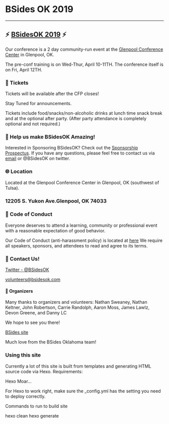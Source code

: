 # BSides OK 2019


--------------------------------------------------------------------------------



## :zap: [BSidesOK 2019](http://bsidesok.com) :zap:
Our conference is a 2 day community-run event at the [Glenpool Conference Center](http://www.glenpoolconferencecenter.com/) in Glenpool, OK.

The pre-conf training is on Wed-Thur, April 10-11TH. The conference itself is on Fri, April 12TH.

### :ticket: Tickets
Tickets will be available after the CFP closes!  

Stay Tuned for announcements.

Tickets include food/snacks/non-alcoholic drinks at lunch time snack break and at the optional after party. (After party attendance is completely optional and not required.)

### :sparkling_heart: Help us make BSidesOK Amazing!
Interested in Sponsoring BSidesOK? Check out the [Sponsorship Prospectus](files/BSidesOK_Sponsorship_Kit_2019.pdf). If you have any questions, please feel free to contact us via [email](mailto:volunteers@bsidesok.com) or @BSidesOK on twitter.

### :globe_with_meridians: Location
Located at the Glenpool Conference Center in Glenpool, OK (southwest of Tulsa).


### 12205 S. Yukon Ave.Glenpool, OK 74033


### :love_letter: Code of Conduct
Everyone deserves to attend a learning, community or professional event with a reasonable expectation of good behavior.

Our Code of Conduct (anti-harassment policy) is located at [here](http://bit.ly/1GRZDJA)  We require all speakers, sponsors, and attendees to read and agree to its terms.

### :email: Contact Us!
[Twitter - @BSidesOK](https://twitter.com/BSidesOK)

[volunteers@bsidesok.com](mailto:volunteers@bsidesok.com)

#### :tada: Organizers
Many thanks to organizers and volunteers: Nathan Sweaney, Nathan Keltner, John Robertson, Carrie Randolph, Aaron Moss, James Lawlz, Devon Greene, and Danny LC

We hope to see you there!

[BSides site](https://bsidesok.com)

Much love from the BSides Oklahoma team!


### Using this site ###

Currently a lot of this site is built from templates and generating HTML source code via Hexo.  Requirements:

Hexo
Moar...

For Hexo to work right, make sure the _config.yml has the setting you need to deploy correctly.

Commands to run to build site
<!-- Go to the root folder of the site, before starting. -->
<!-- Make sure you are starting fresh -->
hexo clean
hexo generate